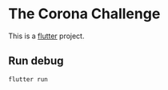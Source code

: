 # The Corona Challenge

This is a [flutter](https://flutter.dev/) project.

## Run debug

```
flutter run
```
